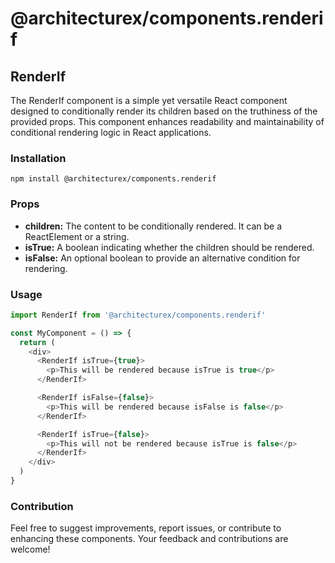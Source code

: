 # @architecturex/components.renderif

## RenderIf

The RenderIf component is a simple yet versatile React component designed to conditionally render its children based on the truthiness of the provided props. This component enhances readability and maintainability of conditional rendering logic in React applications.

### Installation

`npm install @architecturex/components.renderif`

### Props

- **children:** The content to be conditionally rendered. It can be a ReactElement or a string.
- **isTrue:** A boolean indicating whether the children should be rendered.
- **isFalse:** An optional boolean to provide an alternative condition for rendering.

### Usage

```javascript
import RenderIf from '@architecturex/components.renderif'

const MyComponent = () => {
  return (
    <div>
      <RenderIf isTrue={true}>
        <p>This will be rendered because isTrue is true</p>
      </RenderIf>

      <RenderIf isFalse={false}>
        <p>This will be rendered because isFalse is false</p>
      </RenderIf>

      <RenderIf isTrue={false}>
        <p>This will not be rendered because isTrue is false</p>
      </RenderIf>
    </div>
  )
}
```

### Contribution

Feel free to suggest improvements, report issues, or contribute to enhancing these components. Your feedback and contributions are welcome!

